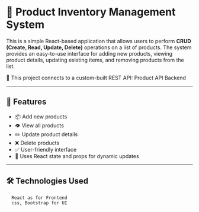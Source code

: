 # 🛒 Product Inventory Management System
This is a simple React-based application that allows users to perform **CRUD (Create, Read, Update, Delete)** operations on a list of products. The system provides an easy-to-use interface for adding new products, viewing product details, updating existing items, and removing products from the list.

🔗 This project connects to a custom-built REST API: Product API Backend

---

## 🚀 Features

- 📦 Add new products
- 👁️ View all products
- ✏️ Update product details
- ❌ Delete products
- ✅ User-friendly interface
- 🧠 Uses React state and props for dynamic updates

---

## 🛠️ Technologies Used
      React as for Frontend
      css, Bootstrap for UI
